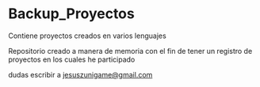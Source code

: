 # Backup_Proyectos
 Contiene proyectos creados en varios lenguajes

 Repositorio creado a manera de memoria con el fin de tener un registro de proyectos en los cuales he participado

 dudas escribir a jesuszunigame@gmail.com

